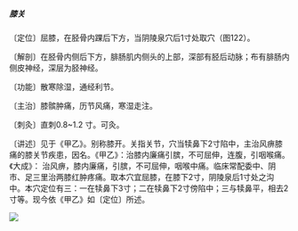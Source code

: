 ##### 膝关

〔定位〕屈膝，在胫骨内踝后下方，当阴陵泉穴后1寸处取穴（图122）。

〔解剖〕在胫骨内侧后下方，腓肠肌内侧头的上部，深部有胫后动脉；布有腓肠内侧皮神经，深层为胫神经。

〔功能〕散寒除湿，通经利节。

〔主治〕膝髌肿痛，历节风痛，寒湿走注。

〔刺灸〕直刺0.8~1.2 寸。可灸。

〔讲述〕见于《甲乙》。别称膝开。关指关节，穴当犊鼻下2寸陷中，主治风痹膝痛的膝关节疾患，因名。《甲乙》：治膝内廉痛引膑，不可屈伸，连腹，引咽喉痛。《大成》： 治风痹，膝内廉痛，引膑，不可屈伸，咽喉中痛。临床常配委中、阴市、足三里治两膝红肿疼痛。取本穴宜屈膝，在膝下2寸，阴陵泉后1寸处之沟中。本穴定位有三：一在犊鼻下3寸；二在犊鼻下2寸傍陷中；三与犊鼻平，相去2寸等。现今依《甲乙》如〔定位〕所述。

![](./img/图122.jpg)

